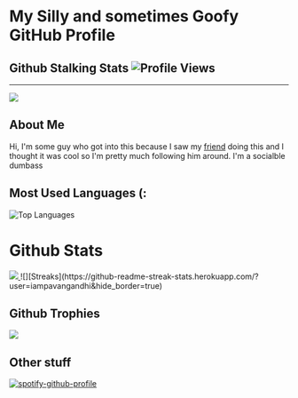 # My Silly and sometimes Goofy GitHub Profile
## Github Stalking Stats ![Profile Views](https://komarev.com/ghpvc/?username=SugnaXD)
---
<img src="https://discord.c99.nl/widget/theme-3/603554299485880331.png">

## About Me

Hi, I'm some guy who got into this because I saw my [friend](https://github.com/Kathund) doing this and I thought it was cool so I'm pretty much following him around.
I'm a socialble dumbass

## Most Used Languages (:

![Top Languages](https://github-readme-stats.vercel.app/api/top-langs/?username=SugnaXD)
# Github Stats
<a href="">
  <img align="centre" src="https://github-readme-stats.vercel.app/api?username=SugnaXD&count_private=true&include_all_commits=true&show_icons=true&title_color=007bff&text_color=e7e7e7&icon_color=007bff&bg_color=171c28" />
<a />
![][Streaks](https://github-readme-streak-stats.herokuapp.com/?user=iampavangandhi&hide_border=true)
  
## Github Trophies
![](https://github-profile-trophy.vercel.app/?username=SugnaXD&theme=discord&no-frame=true&no-bg=false&margin-w=4)

## Other stuff
[![spotify-github-profile](https://spotify-github-profile.vercel.app/api/view?uid=ejfdth0l196xx1krf2ufbwim0&cover_image=true&theme=default&show_offline=false&background_color=121212&interchange=false&bar_color=53b14f&bar_color_cover=false)](https://spotify-github-profile.vercel.app/api/view?uid=ejfdth0l196xx1krf2ufbwim0&redirect=true)